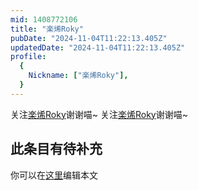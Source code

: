 ```yaml
---
mid: 1408772106
title: "楽烯Roky"
pubDate: "2024-11-04T11:22:13.405Z"
updatedDate: "2024-11-04T11:22:13.405Z"
profile:
  {
    Nickname: ["楽烯Roky"],
  }
---
```


关注[楽烯Roky](https://space.bilibili.com/1408772106)谢谢喵~ 关注[楽烯Roky](https://space.bilibili.com/1408772106)谢谢喵~

## 此条目有待补充
你可以在[这里](https://github.com/Yuhanawa/VTuber.ICU/edit/master/src/content/v/楽烯Roky/index.md)编辑本文
